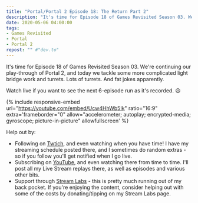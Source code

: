 ```yaml
---
title: "Portal/Portal 2 Episode 18: The Return Part 2"
description: "It's time for Episode 18 of Games Revisited Season 03. We're continuing our play-through of Portal 2, and today we tackle some more complicated light bridge work and turrets. Lots of turrets. And fat jokes apparently."
date: 2020-05-06 04:00:00
tags:
- Games Revisited
- Portal
- Portal 2
repost: "" #"dev.to"
---
```


It's time for Episode 18 of Games Revisited Season 03. We're continuing our play-through of Portal 2, and today we tackle some more complicated light bridge work and turrets. Lots of turrets. And fat jokes apparently.

Watch live if you want to see the next 6-episode run as it's recorded. :smiley:
<!--more-->

{% include responsive-embed url="https://youtube.com/embed/Ucw4HhWb5Ik" ratio="16:9" extra='frameborder="0" allow="accelerometer; autoplay; encrypted-media; gyroscope; picture-in-picture" allowfullscreen' %}

Help out by:
 * Following on [Twtich](https://twitch.tv/AnonJr_Live), and even watching when you have time! I have my streaming schedule posted there, and I sometimes do random extras - so if you follow you'll get notified when I go live.
 * Subscribing on [YouTube](http://www.youtube.com/channel/UCXafqhKHbkSUIrq0LAuu0tw), and even watching there from time to time. I'll post all my Live Stream replays there, as well as episodes and various other bits.
 * Support through [Stream Labs](https://streamlabs.com/anonjr_live) - this is pretty much running out of my back pocket. If you're enjoying the content, consider helping out with some of the costs by donating/tipping on my Stream Labs page.